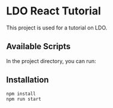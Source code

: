 # LDO React Tutorial

This project is used for a tutorial on LDO.

## Available Scripts

In the project directory, you can run:

## Installation
```bash
npm install
npm run start
```
